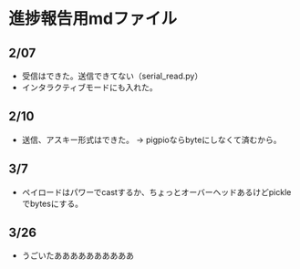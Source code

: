 # 進捗報告用mdファイル
## 2/07
* 受信はできた。送信できてない（serial_read.py）
* インタラクティブモードにも入れた。

## 2/10
* 送信、アスキー形式はできた。 -> pigpioならbyteにしなくて済むから。

## 3/7
* ペイロードはパワーでcastするか、ちょっとオーバーヘッドあるけどpickleでbytesにする。

## 3/26
* うごいたああああああああああ

